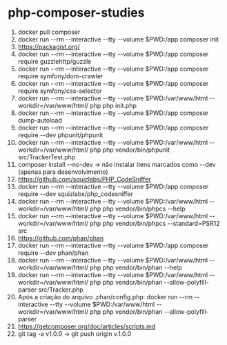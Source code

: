 # php-composer-studies

01. docker pull composer
02. docker run --rm --interactive --tty --volume $PWD:/app composer init
03. https://packagist.org/
04. docker run --rm --interactive --tty --volume $PWD:/app composer require guzzlehttp/guzzle
05. docker run --rm --interactive --tty --volume $PWD:/app composer require symfony/dom-crawler
06. docker run --rm --interactive --tty --volume $PWD:/app composer require symfony/css-selector
07. docker run --rm --interactive --tty --volume $PWD:/var/www/html --workdir=/var/www/html/ php php init.php
08. docker run --rm --interactive --tty --volume $PWD:/app composer dump-autoload
09. docker run --rm --interactive --tty --volume $PWD:/app composer require --dev phpunit/phpunit
10. docker run --rm --interactive --tty --volume $PWD:/var/www/html --workdir=/var/www/html/ php php vendor/bin/phpunit src/TrackerTest.php
11. composer install --no-dev -> não instalar itens marcados como --dev (apenas para desenvolvimento)
12. https://github.com/squizlabs/PHP_CodeSniffer
13. docker run --rm --interactive --tty --volume $PWD:/app composer require --dev squizlabs/php_codesniffer
14. docker run --rm --interactive --tty --volume $PWD:/var/www/html --workdir=/var/www/html/ php php vendor/bin/phpcs --help
15. docker run --rm --interactive --tty --volume $PWD:/var/www/html --workdir=/var/www/html/ php php vendor/bin/phpcs --standard=PSR12 src
16. https://github.com/phan/phan
17. docker run --rm --interactive --tty --volume $PWD:/app composer require --dev phan/phan
18. docker run --rm --interactive --tty --volume $PWD:/var/www/html --workdir=/var/www/html/ php php vendor/bin/phan --help
19. docker run --rm --interactive --tty --volume $PWD:/var/www/html --workdir=/var/www/html/ php php vendor/bin/phan --allow-polyfill-parser src/Tracker.php
20. Após a criação do arquivo .phan/config.php: docker run --rm --interactive --tty --volume $PWD:/var/www/html --workdir=/var/www/html/ php php vendor/bin/phan --allow-polyfill-parser
21. https://getcomposer.org/doc/articles/scripts.md
22. git tag -a v1.0.0 -> git push origin v.1.0.0 